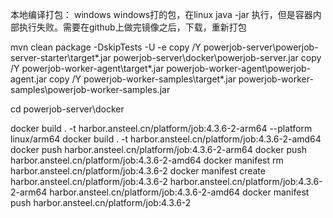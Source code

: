 本地编译打包：
windows   windows打的包，在linux java -jar 执行，但是容器内部执行失败。需要在github上做完镜像之后，下载，重新打包

mvn clean package  -DskipTests -U -e 
copy /Y powerjob-server\powerjob-server-starter\target\*.jar powerjob-server\docker\powerjob-server.jar 
copy /Y powerjob-worker-agent\target\*.jar powerjob-worker-agent\powerjob-agent.jar 
copy /Y powerjob-worker-samples\target\*.jar powerjob-worker-samples\powerjob-worker-samples.jar

cd powerjob-server\docker

docker build . -t harbor.ansteel.cn/platform/job:4.3.6-2-arm64 --platform linux/arm64
docker build . -t harbor.ansteel.cn/platform/job:4.3.6-2-amd64
docker push harbor.ansteel.cn/platform/job:4.3.6-2-arm64
docker push harbor.ansteel.cn/platform/job:4.3.6-2-amd64
docker manifest rm harbor.ansteel.cn/platform/job:4.3.6-2
docker manifest create harbor.ansteel.cn/platform/job:4.3.6-2 harbor.ansteel.cn/platform/job:4.3.6-2-arm64 harbor.ansteel.cn/platform/job:4.3.6-2-amd64
docker manifest push harbor.ansteel.cn/platform/job:4.3.6-2


